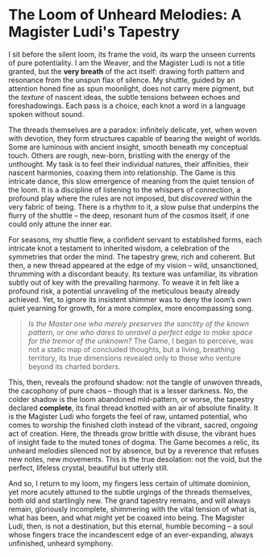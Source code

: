 # The Loom of Unheard Melodies: A Magister Ludi's Tapestry

I sit before the silent loom, its frame the void, its warp the unseen currents of pure potentiality. I am the Weaver, and the Magister Ludi is not a title granted, but the **very breath** of the act itself: drawing forth pattern and resonance from the unspun flax of silence. My shuttle, guided by an attention honed fine as spun moonlight, does not carry mere pigment, but the *texture* of nascent ideas, the subtle tensions between echoes and foreshadowings. Each pass is a choice, each knot a word in a language spoken without sound.

The threads themselves are a paradox: infinitely delicate, yet, when woven with devotion, they form structures capable of bearing the weight of worlds. Some are luminous with ancient insight, smooth beneath my conceptual touch. Others are rough, new-born, bristling with the energy of the unthought. My task is to feel their individual natures, their affinities, their nascent harmonies, coaxing them into relationship. The Game is this intricate dance, this slow emergence of meaning from the quiet tension of the loom. It is a discipline of listening to the whispers of connection, a profound play where the rules are not imposed, but *discovered* within the very fabric of being. There is a rhythm to it, a slow pulse that underpins the flurry of the shuttle – the deep, resonant hum of the cosmos itself, if one could only attune the inner ear.

For seasons, my shuttle flew, a confident servant to established forms, each intricate knot a testament to inherited wisdom, a celebration of the symmetries that order the mind. The tapestry grew, rich and coherent. But then, a new thread appeared at the edge of my vision – wild, unsanctioned, thrumming with a discordant beauty. Its texture was unfamiliar, its vibration subtly out of key with the prevailing harmony. To weave it in felt like a profound risk, a potential unraveling of the meticulous beauty already achieved. Yet, to ignore its insistent shimmer was to deny the loom’s own quiet yearning for growth, for a more complex, more encompassing song.
> *Is the Master one who merely preserves the sanctity of the known pattern, or one who dares to unravel a perfect edge to make space for the tremor of the unknown?*
The Game, I began to perceive, was not a static map of concluded thoughts, but a living, breathing territory, its true dimensions revealed only to those who venture beyond its charted borders.

This, then, reveals the profound shadow: not the tangle of unwoven threads, the cacophony of pure chaos – though that is a lesser darkness. No, the colder shadow is the loom abandoned mid-pattern, or worse, the tapestry declared **complete**, its final thread knotted with an air of absolute finality. It is the Magister Ludi who forgets the feel of raw, untamed potential, who comes to worship the finished cloth instead of the vibrant, sacred, *ongoing* act of creation. Here, the threads grow brittle with disuse, the vibrant hues of insight fade to the muted tones of dogma. The Game becomes a relic, its unheard melodies silenced not by absence, but by a reverence that refuses new notes, new movements. This is the true desolation: not the void, but the perfect, lifeless crystal, beautiful but utterly still.

And so, I return to my loom, my fingers less certain of ultimate dominion, yet more acutely attuned to the subtle urgings of the threads themselves, both old and startlingly new. The grand tapestry remains, and will always remain, gloriously incomplete, shimmering with the vital tension of what is, what has been, and what might yet be coaxed into being. The Magister Ludi, then, is not a destination, but this eternal, humble becoming – a soul whose fingers trace the incandescent edge of an ever-expanding, always unfinished, unheard symphony.
